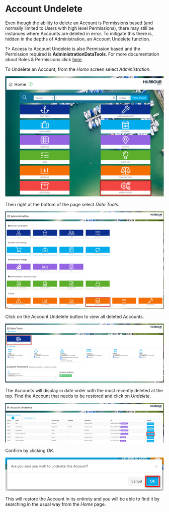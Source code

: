 # Account Undelete

Even though the ability to delete an Account is Permissions based (and normally limited to Users with high level Permissions), there may still be instances where Accounts are deleted in error.  To mitigate this there is, hidden in the depths of Administration, an Account Undelete function.

?> Access to Account Undelete is also Permission based and the Permission required is **AdministrationDataTools**. For more documentation about Roles & Permissions click [here](Administration/UsersRoles?id=roles-and-permissions.md).

To Undelete an Account, from the *Home* screen select *Administration*.

![image-20200811162720311](image-20200811162720311.png)

Then right at the bottom of the page select *Data Tools*.

![image-20200811163303165](image-20200811163303165.png)

Click on the Account Undelete button to view all deleted Accounts.

![image-20200811163413636](image-20200811163413636.png)

The Accounts will display in date order with the most recently deleted at the top.  Find the Account that needs to be restored and click on *Undelete*.

![image-20200811163555512](image-20200811163555512.png)

Confirm by clicking *OK*.

![image-20200811163704746](image-20200811163704746.png)

This will restore the Account in its entirety and you will be able to find it by searching in the usual way from the *Home* page.
